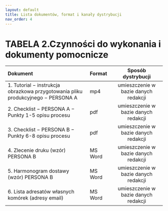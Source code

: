 ```yaml
---
layout: default
title: Lista dokumentów, format i kanały dystrybucji
nav_order: 4
---
```


# TABELA 2.Czynności do wykonania i dokumenty pomocnicze

  |   Dokument  |   Format  | Sposób dystrybucji  |
| :---------------- |:-------------------|:-----:|
|  1. Tutorial − instrukcja obrazkowa przygotowania pliku produkcyjnego − PERSONA A|mp4|umieszczenie w bazie danych redakcji  |
|2. Checklist − PERSONA A − Punkty 1-5 opisu procesu|pdf|umieszczenie w bazie danych redakcji|
|  3. Checklist − PERSONA B − Punkty 6-8 opisu procesu	|pdf|umieszczenie w bazie danych redakcji  |
| 4. Zlecenie druku (wzór) PERSONA B	| MS Word | umieszczenie w bazie danych redakcji  |
| 5. Harmonogram dostawy (wzór) PERSONA B	| MS Word | umieszczenie w bazie danych redakcji  |
| 6. Lista adresatów własnych komórek (adresy email)	| MS Word | umieszczenie w bazie danych redakcji  |